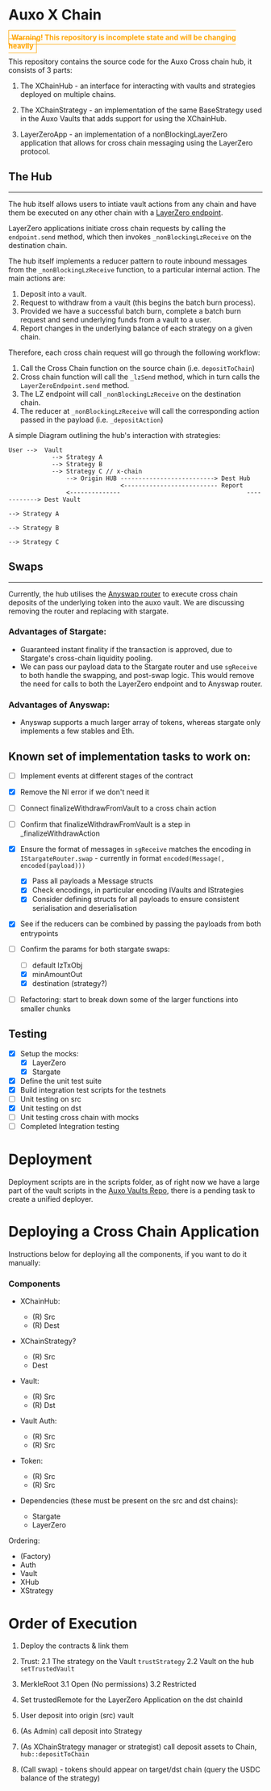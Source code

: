 # Auxo X Chain

<span style="
    font-weight:bold;
    color:orange;
    border:1px solid orange;
    padding:5px;
">
    Warning! This repository is incomplete state and will be changing heavily
</span>

This repository contains the source code for the Auxo Cross chain hub, it consists of 3 parts:

1. The XChainHub - an interface for interacting with vaults and strategies deployed on multiple chains.

2. The XChainStrategy - an implementation of the same BaseStrategy used in the Auxo Vaults that adds support for using the XChainHub.

3. LayerZeroApp - an implementation of a nonBlockingLayerZero application that allows for cross chain messaging using the LayerZero protocol.


## The Hub
----------
The hub itself allows users to intiate vault actions from any chain and have them be executed on any other chain with a [LayerZero endpoint](https://layerzero.gitbook.io/docs/technical-reference/mainnet/supported-chain-ids). 

LayerZero applications initiate cross chain requests by calling the `endpoint.send` method, which then invokes `_nonBlockingLzReceive` on the destination chain. 

The hub itself implements a reducer pattern to route inbound messages from the `_nonBlockingLzReceive` function, to a particular internal action. The main actions are:

1. Deposit into a vault.
2. Request to withdraw from a vault (this begins the batch burn process).
3. Provided we have a successful batch burn, complete a batch burn request and send underlying funds from a vault to a user.
4. Report changes in the underlying balance of each strategy on a given chain.

Therefore, each cross chain request will go through the following workflow:

1. Call the Cross Chain function on the source chain (i.e. `depositToChain`)
2. Cross chain function will call the `_lzSend` method, which in turn calls the `LayerZeroEndpoint.send` method.
3. The LZ endpoint will call `_nonBlockingLzReceive` on the destination chain.
4. The reducer at `_nonBlockingLzReceive` will call the corresponding action passed in the payload (i.e. `_depositAction`)


A simple Diagram outlining the hub's interaction with strategies:
```
User -->  Vault
            --> Strategy A
            --> Strategy B
            --> Strategy C // x-chain
                --> Origin HUB --------------------------> Dest Hub
                               <-------------------------- Report
                <--------------                                   ------------> Dest Vault 
                                                                                --> Strategy A
                                                                                --> Strategy B
                                                                                --> Strategy C
```

## Swaps
----------
Currently, the hub utilises the [Anyswap router](https://github.com/anyswap/CrossChain-Router/wiki/How-to-integrate-AnySwap-Router) to execute cross chain deposits of the underlying token into the auxo vault. We are discussing removing the router and replacing with stargate. 

### Advantages of Stargate:
- Guaranteed instant finality if the transaction is approved, due to Stargate's cross-chain liquidity pooling.
- We can pass our payload data to the Stargate router and use `sgReceive` to both handle the swapping, and post-swap logic. This would remove the need for calls to both the LayerZero endpoint and to Anyswap router.


### Advantages of Anyswap:
- Anyswap supports a much larger array of tokens, whereas stargate only implements a few stables and Eth. 


## Known set of implementation tasks to work on:
- [ ] Implement events at different stages of the contract
- [x] Remove the NI error if we don't need it
- [ ] Connect finalizeWithdrawFromVault to a cross chain action
- [ ] Confirm that finalizeWithdrawFromVault is a step in _finalizeWithdrawAction
- [x] Ensure the format of messages in `sgReceive` matches the encoding in `IStargateRouter.swap` - currently in format `encoded(Message(, encoded(payload)))`
    - [x] Pass all payloads a Message structs
    - [x] Check encodings, in particular encoding IVaults and IStrategies
    - [x] Consider defining structs for all payloads to ensure consistent serialisation and deserialisation
- [x] See if the reducers can be combined by passing the payloads from both entrypoints
- [ ] Confirm the params for both stargate swaps:
    - [ ] default lzTxObj
    - [x] minAmountOut
    - [x] destination (strategy?)
- [ ] Refactoring: start to break down some of the larger functions into smaller chunks


## Testing
- [x] Setup the mocks:
    - [x] LayerZero
    - [x] Stargate
- [x] Define the unit test suite
- [x] Build integration test scripts for the testnets
- [ ] Unit testing on src
- [x] Unit testing on dst
- [ ] Unit testing cross chain with mocks
- [ ] Completed Integration testing

# Deployment
Deployment scripts are in the scripts folder, as of right now we have a large part of the vault scripts in the [Auxo Vaults Repo](https://github.com/pie-dao/auxo-vaults/tree/main), there is a pending task to create a unified deployer.

# Deploying a Cross Chain Application

Instructions below for deploying all the components, if you want to do it manually:
### Components

- XChainHub:
    - (R) Src 
    - (R) Dest

- XChainStrategy?
    - (R) Src
    - Dest

- Vault:
    - (R) Src
    - (R) Dst

- Vault Auth:
    - (R) Src
    - (R) Src

- Token:
    - (R) Src
    - (R) Src

- Dependencies (these must be present on the src and dst chains):
    - Stargate
    - LayerZero

Ordering:
- (Factory)
- Auth
- Vault
- XHub
- XStrategy

# Order of Execution
1. Deploy the contracts & link them
2. Trust:
    2.1 The strategy on the Vault `trustStrategy`
    2.2 Vault on the hub `setTrustedVault`

3. MerkleRoot
    3.1 Open (No permissions)
    3.2 Restricted
4. Set trustedRemote for the LayerZero Application on the dst chainId
5. User deposit into origin (src) vault
6. (As Admin) call deposit into Strategy
7. (As XChainStrategy manager or strategist) call deposit assets to Chain, `hub::depositToChain`
8. (Call swap) - tokens should appear on target/dst chain (query the USDC balance of the strategy)

